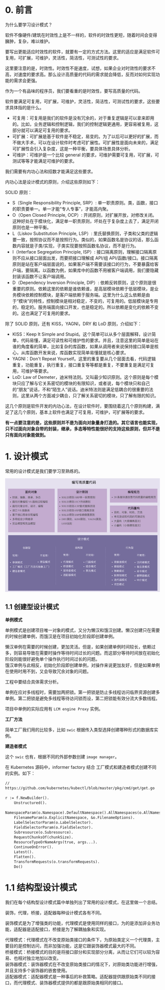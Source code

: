 # 0. 前言

为什么要学习设计模式？

软件不像硬件/建筑在时效性上是不一样的，软件的时效性更短，随着时间会变得臃肿，复杂，难以维护。

要写出更能适应时效性的软件，就要有一定的方式方法。这里的适应是满足软件可复用，可扩展，可维护，灵活性，简洁性，可测试性的要求。

这里要注意的是，时效性。时效性不是速度，试想，如果企业对时效性的要求不高，对速度的要求高。那么设计高质量的代码的需求就会降低，反而对如何实现功能的需求会更强。

作为一个有品味的程序员，我们要看重的是时效性，要写高质量的代码。

软件要满足可复用，可扩展，可维护，灵活性，简洁性，可测试性的要求，这些要求具体指的是什么。

- 可复用：可复用是我们的软件是没有冗余的，对于重复逻辑是可以拿来即用的。比如，业务逻辑和控制逻辑，我们的控制逻辑更通用，更容易被复用，这部分就可以满足可复用的要求。
- 可扩展：可扩展是基于软件是不稳定，易变的。为了以后可以更好的扩展，而不做大手术，可以在设计软件时考虑可扩展性。可扩展性是面向未来的，满足可扩展性会引入复杂度，这是一种平衡，要具体场景具体分析。
- 可维护：可维护是一个比较 general 的要求，可维护需要可复用，可扩展，可测试等等才能满足可维护的要求。


我们需要有内功心法和招数才能满足这些要求。

内功心法是设计模式的原则，介绍这些原则如下：

SOLID 原则：
- S（Single Responsibility Principle, SRP）: 单一职责原则。类，函数，接口的职责要单一。单一才能“专人专事”，才能高内聚。
- O（Open Closed Principle, OCP）: 开闭原则，对扩展开放，对修改关闭。这种好处在于模块化，满足单一职责原则，坏处在于复杂度上去了，满足开闭原则也是一种平衡。
- L（Liskov Substitution Principle, LSP）: 里氏替换原则，子类和父类的逻辑要一致，按照协议而不是按照行为。类似的，如果函数名是协议的话，那么函数内容就是子类/实现，子类实现要按照函数名协议，而不是行为。
- I（Interface Segregation Principle, ISP）: 接口隔离原则，理解接口隔离原则不应从接口层面出发，而要把接口理解成 API/组 API/函数/接口。接口隔离原则是站在客户端层面说的，如果客户端不需要该接口的行为，不要暴露给客户端，要隔离。以函数为例，如果库中的函数不用被客户端调用，我们要隐藏封装该函数不让客户端调用。
- D（Dependency Inversion Principle, DIP）: 依赖反转原则，这个原则是很重要的原则。依赖这里的依赖是谁依赖谁，是高层模块依赖于低层模块，是业务模块依赖控制模块，是客户端依赖于服务端。这里为什么这么依赖是由于“模块”的特性，控制模块是相对稳定，不变的，可复用的。低层模块是专用的，稳定的。服务端面向接口开发，也是稳定的。所以依赖是变化的依赖不变的。这也满足了可复用的要求。

除了 SOLID 原则，还有 KISS，YAGNI，DRY 和 LoD 原则，介绍如下：
- KISS：Keep It Simple and Stupid。这个简单可以从多个层面解释，设计简单，代码易懂，满足可读性和可维护性的要求。并且，注意这里的简单是站在谁的角度看的简单，比如复杂的库函数，如果从调用者来说保持接口简单是核心，从库函数开发来说，库函数实现简单易懂就是核心要求。
- YAGNI：Don't Repeat Yourself。这里的重复要从几个层面去看，代码逻辑重复，功能重复，执行重复，接口重复等等都是重复，不要重复是满足可复用，可维护等要求。
- LoD: Law of Demeter，迪米特法则。又叫最少知识原则。这个原则是每个模块只应了解与它关系密切的模块的有限知识，或者说，每个模块只和自己的“朋友”说话，不和“陌生人”说话。迪米特法则是满足低耦合的很重要的法则，这里从两个方面减少耦合，只了解关系密切的模块，只了解有限的知识。

这几个原则是软件开发的内功心法，在设计软件时，要围绕着这几个原则构建，满足了这几个原则，基本上软件也满足了可复用，可维护，可扩展等的要求。


**有一点要注意的是，这些原则并不是为面向对象量身打造的。其它语言也能实现，只不过面向对象自带的封装，继承，多态等特性能很好的支持这些原则，但并不是只有面向对象能做到。**

# 1. 设计模式

常用的设计模式是我们要学习至熟练的。

![设计模式](./images/design%20pattern.jpg)

## 1.1 创建型设计模式

**单例模式**

单例模式是创建项目唯一对象的模式，又分为懒汉和饿汉创建。懒汉创建只在需要的时候创建单例，而饿汉是在项目初始化阶段即创建单例。

懒汉单例在需要的时候创建，更加灵活。但是，如果创建单例时间较长，依赖过多，则容易导致在需要时操作等待时间过长的问题。而这部分等待时间放在初始化阶段则能很好避免单个操作执行时间过长的问题。  
饿汉单例与此相反，初始化阶段即创建单例，对操作来说更加友好，但是如果单例在使用时用不到，又会导致冗余对象的问题。

工程中要结合具体需求分析。

单例在应对多线程时，需要加两把锁。第一把锁是防止多线程访问临界资源创建多单例。第二把锁是避免多线程等待访问锁而设，第二把锁能有效分流大多数线程。

项目中单例的实际应用有 `LCM engine Proxy` 实例。

**工厂方法**

简单工厂我们用的比较多，比如 `swic` 根据传入类型选择创建哪种形式的数据库实例。

**建造者模式**

这个 `swic` 也有，根据不同的外部参数创建 `image manager`。


在 Kubernetes 源码中，informer factory 结合 工厂模式和建造者模式创建不同的实例。如下：
```
// https://github.com/kubernetes/kubectl/blob/master/pkg/cmd/get/get.go

r := f.NewBuilder().
    Unstructured().
    NamespaceParam(o.Namespace).DefaultNamespace().AllNamespaces(o.AllNamespaces).
    FilenameParam(o.ExplicitNamespace, &o.FilenameOptions).
    LabelSelectorParam(o.LabelSelector).
    FieldSelectorParam(o.FieldSelector).
    Subresource(o.Subresource).
    RequestChunksOf(chunkSize).
    ResourceTypeOrNameArgs(true, args...).
    ContinueOnError().
    Latest().
    Flatten().
    TransformRequests(o.transformRequests).
    Do()
```

# 1.1 结构型设计模式

我们在每个结构型设计模式篇中单独列出了常用的设计模式，在这里做一个总结。

装饰，代理，桥接，适配器每种设计模式各有不同。

装饰模式是为了增强类的功能，代理模式是使用同样的接口，为的是添加非业务功能，适配器是适配接口，桥接是为了解耦抽象和实现。

代理模式：代理模式在不改变原始类接口的条件下，为原始类定义一个代理类，主要目的是控制访问，而非加强功能，这是它跟装饰器模式最大的不同。  
桥接模式：桥接模式的目的是将接口部分和实现部分分离，从而让它们可以较为容易、也相对独立地加以改变。  
装饰器模式：装饰器模式在不改变原始类接口的情况下，对原始类功能进行增强，并且支持多个装饰器的嵌套使用。  
适配器模式：适配器模式是一种事后的补救策略。适配器提供跟原始类不同的接口，而代理模式、装饰器模式提供的都是跟原始类相同的接口。  

